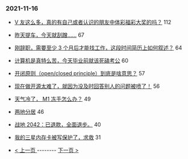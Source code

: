 ### 2021-11-16 
- [V 友这么多，真的有自己或者认识的朋友中体彩福彩大奖的吗？](https://www.v2ex.com/t/815685) 112
- [昨天提车，今天就刮蹭……](https://www.v2ex.com/t/815717) 67
- [刚辞职，需要至少 3 个月后才能找工作，这段时间简历上如何叙述？](https://www.v2ex.com/t/815638) 64
- [计算机是真特么苦，今天毕业前就该死磕考公](https://www.v2ex.com/t/815625) 60
- [开闭原则（open/closed principle）到底是啥意思？](https://www.v2ex.com/t/815704) 57
- [现在做开源太难了，就因为没及时回答别人的问题被喷了！](https://www.v2ex.com/t/815817) 56
- [天气冷了， M1 冻手怎么办？](https://www.v2ex.com/t/815733) 49
- [两地分居](https://www.v2ex.com/t/815677) 46
- [战地 2042：已退款，全面退步。](https://www.v2ex.com/t/815695) 40
- [我的三星内存卡被写保护了，求救](https://www.v2ex.com/t/815655) 31 

- [ < 上一页 ](https://github.com/able8/v2ex-hot-record/blob/master/2021-11-15.md) -------- [ 下一页 > ](https://github.com/able8/v2ex-hot-record/blob/master/2021-11-17.md)